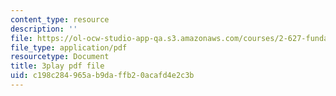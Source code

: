 ```yaml
---
content_type: resource
description: ''
file: https://ol-ocw-studio-app-qa.s3.amazonaws.com/courses/2-627-fundamentals-of-photovoltaics-fall-2013/c198c284965ab9daffb20acafd4e2c3b_dFF2DuEv-2c.pdf
file_type: application/pdf
resourcetype: Document
title: 3play pdf file
uid: c198c284-965a-b9da-ffb2-0acafd4e2c3b
---
```

